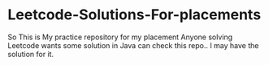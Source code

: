 # Leetcode-Solutions-For-placements
So This is My practice repository for my placement 
Anyone solving Leetcode wants some solution in Java can check this repo.. I may have the solution for it.
